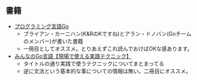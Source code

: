 
## 書籍

* [プログラミング言語Go](https://www.amazon.co.jp/gp/product/4621300253/)
  * ブライアン・カーニハン(K&RのKですね)とアラン・ドノバン(Goチームのメンバー)が書いた書籍
  * 一冊目としてオススメ。とりあえずこれ読んでおけばOKな感あります。
* [みんなのGo言語【現場で使える実践テクニック】](https://www.amazon.co.jp/dp/477418392X)
  * タイトルの通り実践で使うテクニックについてまとまってる
  * 逆に文法という基本的な事についての情報は無い。二冊目にオススメ。
